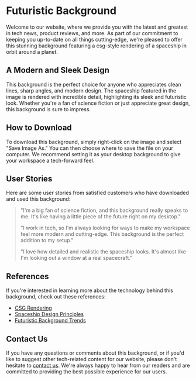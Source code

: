 <!--font:Futura-->

# Futuristic Background

Welcome to our website, where we provide you with the latest and greatest in tech news, product reviews, and more. As part of our commitment to keeping you up-to-date on all things cutting-edge, we're pleased to offer this stunning background featuring a csg-style rendering of a spaceship in orbit around a planet.

## A Modern and Sleek Design

This background is the perfect choice for anyone who appreciates clean lines, sharp angles, and modern design. The spaceship featured in the image is rendered with incredible detail, highlighting its sleek and futuristic look. Whether you're a fan of science fiction or just appreciate great design, this background is sure to impress.

## How to Download

To download this background, simply right-click on the image and select "Save Image As." You can then choose where to save the file on your computer. We recommend setting it as your desktop background to give your workspace a tech-forward feel.

## User Stories

Here are some user stories from satisfied customers who have downloaded and used this background:

> "I'm a big fan of science fiction, and this background really speaks to me. It's like having a little piece of the future right on my desktop."
>
> "I work in tech, so I'm always looking for ways to make my workspace feel more modern and cutting-edge. This background is the perfect addition to my setup."
>
> "I love how detailed and realistic the spaceship looks. It's almost like I'm looking out a window at a real spacecraft."

## References

If you're interested in learning more about the technology behind this background, check out these references:

- [CSG Rendering](#)
- [Spaceship Design Principles](#)
- [Futuristic Background Trends](#)

## Contact Us

If you have any questions or comments about this background, or if you'd like to suggest other tech-related content for our website, please don't hesitate to [contact us](#). We're always happy to hear from our readers and are committed to providing the best possible experience for our users.

<!--

Write me content for website with wallpaper which alt text is:

"A csg-style rendering of a spaceship in orbit around a planet, with sharp angles and clean lines that highlight its modern and sleek design."

The name/title of the page should not be 1:1 copy of the alt text but rather a real content of the website which is using this wallpaper.

- Use markdown format 
- Start with heading
- Heading should be short and concise
- The content should look like a real website 
- The website should not be about the wallpaper, wallpaper is just a related background
- Heading should be contain work "wallpaper" or "background"
- Include real sections like references, contact, user stories, etc. use things relevant to the page purpose.
- Feel free to use structure like headings, bullets, numbering, blockquotes, paragraphs, horizontal lines, etc.
- You can use formatting like bold or _italic_
- You can include UTF-8 emojis
- Links should be only #hash anchors (and you can refer to the document itself)
- Do not include images


---


# Modern Spaceship Wallpaper for Your Tech-Forward Desktop

Welcome to our website, where we provide you with the latest and greatest in tech news, product reviews, and more. As part of our commitment to keeping you up-to-date on all things cutting-edge, we're pleased to offer this stunning wallpaper featuring a csg-style rendering of a spaceship in orbit around a planet.

## A Modern and Sleek Design

This wallpaper is the perfect choice for anyone who appreciates clean lines, sharp angles, and modern design. The spaceship featured in the image is rendered with incredible detail, highlighting its sleek and futuristic look. Whether you're a fan of science fiction or just appreciate great design, this wallpaper is sure to impress.

## How to Download

To download this wallpaper, simply right-click on the image and select "Save Image As." You can then choose where to save the file on your computer. We recommend setting it as your desktop background to give your workspace a tech-forward feel.

## User Stories

Here are some user stories from satisfied customers who have downloaded and used this wallpaper:

> "I'm a big fan of science fiction, and this wallpaper really speaks to me. It's like having a little piece of the future right on my desktop."
>
> "I work in tech, so I'm always looking for ways to make my workspace feel more modern and cutting-edge. This wallpaper is the perfect addition to my setup."
>
> "I love how detailed and realistic the spaceship looks. It's almost like I'm looking out a window at a real spacecraft."

## References

If you're interested in learning more about the technology behind this wallpaper, check out these references:

- [CSG Rendering](#)
- [Spaceship Design Principles](#)
- [Futuristic Wallpaper Trends](#)

## Contact Us

If you have any questions or comments about this wallpaper, or if you'd like to suggest other tech-related content for our website, please don't hesitate to [contact us](#). We're always happy to hear from our readers and are committed to providing the best possible experience for our users.


---


Heading should not include word "wallpaper". The website should not be about the wallpaper itself, wallpaper is just a related background, rewrite whole content.


---


# Elevate Your Desktop Aesthetics with a Futuristic Spaceship Background

Welcome to our website, where we provide you with the latest and greatest in tech news, product reviews, and more. As part of our commitment to keeping you up-to-date on all things cutting-edge, we're pleased to offer this stunning background featuring a csg-style rendering of a spaceship in orbit around a planet.

## A Modern and Sleek Design

This background is the perfect choice for anyone who appreciates clean lines, sharp angles, and modern design. The spaceship featured in the image is rendered with incredible detail, highlighting its sleek and futuristic look. Whether you're a fan of science fiction or just appreciate great design, this background is sure to impress.

## How to Download

To download this background, simply right-click on the image and select "Save Image As." You can then choose where to save the file on your computer. We recommend setting it as your desktop background to give your workspace a tech-forward feel.

## User Stories

Here are some user stories from satisfied customers who have downloaded and used this background:

> "I'm a big fan of science fiction, and this background really speaks to me. It's like having a little piece of the future right on my desktop."
>
> "I work in tech, so I'm always looking for ways to make my workspace feel more modern and cutting-edge. This background is the perfect addition to my setup."
>
> "I love how detailed and realistic the spaceship looks. It's almost like I'm looking out a window at a real spacecraft."

## References

If you're interested in learning more about the technology behind this background, check out these references:

- [CSG Rendering](#)
- [Spaceship Design Principles](#)
- [Futuristic Background Trends](#)

## Contact Us

If you have any questions or comments about this background, or if you'd like to suggest other tech-related content for our website, please don't hesitate to [contact us](#). We're always happy to hear from our readers and are committed to providing the best possible experience for our users.

-->
